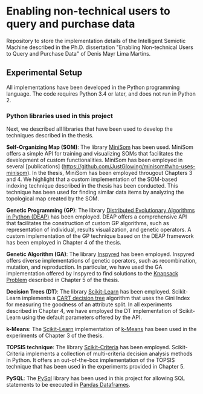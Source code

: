 # Enabling non-technical users to query and purchase data

Repository to store the implementation details of the Intelligent Semiotic Machine described in the Ph.D. dissertation "Enabling Non-technical Users to Query and Purchase Data" of Denis Mayr Lima Martins.

## Experimental Setup
All implementations have been developed in the Python programming language. The code requires Python 3.4 or later, and does not run in Python 2.

### Python libraries used in this project
Next, we described all libraries that have been used to develop the techniques described in the thesis.

**Self-Organizing Map (SOM)**: The library [MiniSom](https://github.com/JustGlowing/minisom) has been used. MiniSom offers a simple API for training and visualizing SOMs that facilitates the development of custom functionalities. MiniSom has been employed in several [publications] (https://github.com/JustGlowing/minisom#who-uses-minisom). In the thesis, MiniSom has been employed througout Chapters 3 and 4. We highlight that a custom implementation of the SOM-based indexing technique described in the thesis has been conducted. This technique has been used for finding similar data items by analyzing the topological map created by the SOM.

**Genetic Programming (GP)**: The library [Distributed Evolutionary Algorithms in Python (DEAP)](https://github.com/DEAP/deap#projects-using-deap) has been employed. DEAP offers a comprehensive API that facilitates the construction of custom GP algorithms, such as representation of individual, results visualization, and genetic operators. A custom implementation of the GP technique based on the DEAP framework has been employed in Chapter 4 of the thesis.

**Genetic Algorithm (GA)**: The library [Inspyred](https://pythonhosted.org/inspyred/) has been employed. Inspyred offers diverse implementations of genetic operators, such as recombination, mutation, and reproduction. In particular, we have used the GA implementation offered by Inspyred to find solutions to the [Knapsack Problem](https://pythonhosted.org/inspyred/examples.html#the-knapsack-problem) described in Chapter 5 of the thesis.

**Decision Trees (DT)**: The library [Scikit-Learn](https://scikit-learn.org/) has been employed. Scikit-Learn implements a [CART decision tree](https://scikit-learn.org/stable/modules/generated/sklearn.tree.DecisionTreeClassifier.html#sklearn.tree.DecisionTreeClassifier) algorithm that uses the Gini Index for measuring the goodness of an attribute split. In all experiments described in Chapter 4, we have employed the DT implementation of Scikit-Learn using the default parameters offered by the API.

**k-Means**: The [Scikit-Learn](https://scikit-learn.org/) implementation of [k-Means](https://scikit-learn.org/stable/modules/generated/sklearn.cluster.KMeans.html) has been used in the experiments of Chapter 3 of the thesis.

**TOPSIS technique**: The library [Scikit-Criteria](https://scikit-criteria.readthedocs.io) has been employed. Scikit-Criteria implements a collection of multi-criteria decision analysis methods in Python. It offers an out-of-the-box implementation of the TOPSIS technique that has been used in the experiments provided in Chapter 5.

**PySQL**: The [PySql](http://pysql.sourceforge.net/) library has been used in this project for allowing SQL statements to be executed in [Pandas Dataframes](https://pandas.pydata.org/pandas-docs/stable/getting_started/dsintro.html).